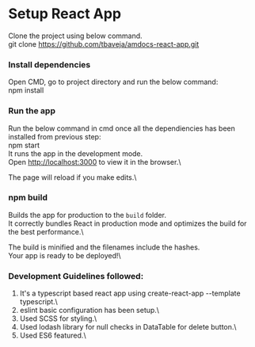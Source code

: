 # Setup React App

Clone the project using below command.\
git clone https://github.com/tbaveja/amdocs-react-app.git

### Install dependencies

Open CMD, go to project directory and run the below command:\
npm install

### Run the app
Run the below command in cmd once all the dependiencies has been installed from previous step:\
npm start\
It runs the app in the development mode.\
Open [http://localhost:3000](http://localhost:3000) to view it in the browser.\

The page will reload if you make edits.\

### npm build
Builds the app for production to the `build` folder.\
It correctly bundles React in production mode and optimizes the build for the best performance.\

The build is minified and the filenames include the hashes.\
Your app is ready to be deployed!\


### Development Guidelines followed:
1. It's a typescript based react app using create-react-app --template typescript.\
2. eslint basic configuration has been setup.\
3. Used SCSS for styling.\
4. Used lodash library for null checks in DataTable for delete button.\
5. Used ES6 featured.\
